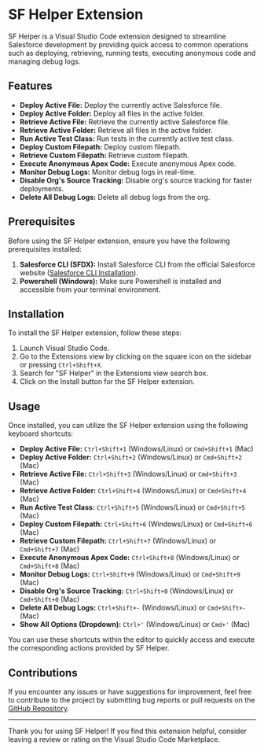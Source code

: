 # SF Helper Extension

SF Helper is a Visual Studio Code extension designed to streamline Salesforce development by providing quick access to common operations such as deploying, retrieving, running tests, executing anonymous code and managing debug logs.

## Features

-   **Deploy Active File:** Deploy the currently active Salesforce file.
-   **Deploy Active Folder:** Deploy all files in the active folder.
-   **Retrieve Active File:** Retrieve the currently active Salesforce file.
-   **Retrieve Active Folder:** Retrieve all files in the active folder.
-   **Run Active Test Class:** Run tests in the currently active test class.
-   **Deploy Custom Filepath:** Deploy custom filepath.
-   **Retrieve Custom Filepath:** Retrieve custom filepath.
-   **Execute Anonymous Apex Code:** Execute anonymous Apex code.
-   **Monitor Debug Logs:** Monitor debug logs in real-time.
-   **Disable Org's Source Tracking:** Disable org's source tracking for faster deployments.
-   **Delete All Debug Logs:** Delete all debug logs from the org.

## Prerequisites

Before using the SF Helper extension, ensure you have the following prerequisites installed:

1. **Salesforce CLI (SFDX):** Install Salesforce CLI from the official Salesforce website ([Salesforce CLI Installation](https://developer.salesforce.com/docs/atlas.en-us.sfdx_setup.meta/sfdx_setup/sfdx_setup_install_cli.htm)).
2. **Powershell (Windows):** Make sure Powershell is installed and accessible from your terminal environment.

## Installation

To install the SF Helper extension, follow these steps:

1. Launch Visual Studio Code.
2. Go to the Extensions view by clicking on the square icon on the sidebar or pressing `Ctrl+Shift+X`.
3. Search for "SF Helper" in the Extensions view search box.
4. Click on the Install button for the SF Helper extension.

## Usage

Once installed, you can utilize the SF Helper extension using the following keyboard shortcuts:

-   **Deploy Active File:** `Ctrl+Shift+1` (Windows/Linux) or `Cmd+Shift+1` (Mac)
-   **Deploy Active Folder:** `Ctrl+Shift+2` (Windows/Linux) or `Cmd+Shift+2` (Mac)
-   **Retrieve Active File:** `Ctrl+Shift+3` (Windows/Linux) or `Cmd+Shift+3` (Mac)
-   **Retrieve Active Folder:** `Ctrl+Shift+4` (Windows/Linux) or `Cmd+Shift+4` (Mac)
-   **Run Active Test Class:** `Ctrl+Shift+5` (Windows/Linux) or `Cmd+Shift+5` (Mac)
-   **Deploy Custom Filepath:** `Ctrl+Shift+6` (Windows/Linux) or `Cmd+Shift+6` (Mac)
-   **Retrieve Custom Filepath:** `Ctrl+Shift+7` (Windows/Linux) or `Cmd+Shift+7` (Mac)
-   **Execute Anonymous Apex Code:** `Ctrl+Shift+8` (Windows/Linux) or `Cmd+Shift+8` (Mac)
-   **Monitor Debug Logs:** `Ctrl+Shift+9` (Windows/Linux) or `Cmd+Shift+9` (Mac)
-   **Disable Org's Source Tracking:** `Ctrl+Shift+0` (Windows/Linux) or `Cmd+Shift+0` (Mac)
-   **Delete All Debug Logs:** `Ctrl+Shift+-` (Windows/Linux) or `Cmd+Shift+-` (Mac)
-   **Show All Options (Dropdown):** `Ctrl+'` (Windows/Linux) or `Cmd+'` (Mac)

You can use these shortcuts within the editor to quickly access and execute the corresponding actions provided by SF Helper.

## Contributions

If you encounter any issues or have suggestions for improvement, feel free to contribute to the project by submitting bug reports or pull requests on the [GitHub Repository](https://github.com/shresthashreejan/SFHelper).

---

Thank you for using SF Helper! If you find this extension helpful, consider leaving a review or rating on the Visual Studio Code Marketplace.
